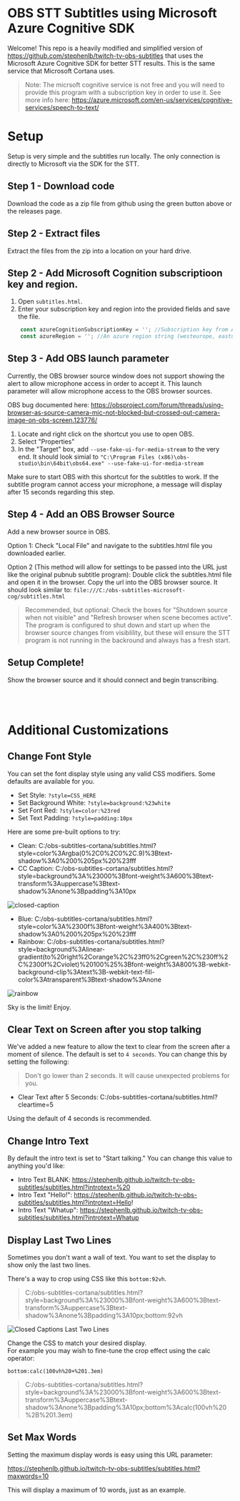 # OBS STT Subtitles using Microsoft Azure Cognitive SDK

Welcome! This repo is a heavily modified and simplified version of https://github.com/stephenlb/twitch-tv-obs-subtitles that uses the Microsoft Azure Cognitive SDK for better STT results. This is the same service that Microsoft Cortana uses.

> Note: The micrsoft cognitive service is not free and you will need to provide this program with a subscription key in order to use it. See more info here: https://azure.microsoft.com/en-us/services/cognitive-services/speech-to-text/

# Setup

Setup is very simple and the subtitles run locally. The only connection is directly to Microsoft via the SDK for the STT.

## Step 1 - Download code

Download the code as a zip file from github using the green button above or the releases page.

## Step 2 - Extract files

Extract the files from the zip into a location on your hard drive.

## Step 2 - Add Microsoft Cognition subscriptioon key and region.

1. Open `subtitles.html`.
2. Enter your subscription key and region into the provided fields and save the file.

```javascript
    const azureCognitionSubscriptionKey = ''; //Subscription key from Azure Cognitive Services
    const azureRegion = ''; //An azure region string (westeurope, eastus, etc)
```

## Step 3 - Add OBS launch parameter

Currently, the OBS browser source window does not support showing the alert to allow microphone access in order to accept it. This launch parameter will allow microphone access to the OBS browser sources.

OBS bug documented here: https://obsproject.com/forum/threads/using-browser-as-source-camera-mic-not-blocked-but-crossed-out-camera-image-on-obs-screen.123776/

1. Locate and right click on the shortcut you use to open OBS.
2. Select "Properties"
3. In the "Target" box, add `--use-fake-ui-for-media-stream` to the very end. It should look simial to `"C:\Program Files (x86)\obs-studio\bin\64bit\obs64.exe" --use-fake-ui-for-media-stream`

Make sure to start OBS with this shortcut for the subtitles to work. If the subtitle program cannot access your microphone, a message will display after 15 seconds regarding this step.

## Step 4 - Add an OBS Browser Source

Add a new browser source in OBS. 

Option 1:
Check "Local File" and navigate to the subtitles.html file you downloaded earlier.

Option 2 (This method will allow for settings to be passed into the URL just like the original pubnub subtitle program):
Double click the subtitles.html file and open it in the browser. Copy the url into the OBS browser source. It should look similar to: `file:///C:/obs-subtitles-microsoft-cog/subtitles.html`

> Recommended, but optional:
Check the boxes for "Shutdown source when not visible" and "Refresh browser when scene becomes active". The program is configured to shut down and start up when the browser source changes from visiblility, but these will ensure the STT program is not running in the backround and always has a fresh start.

## Setup Complete!

Show the browser source and it should connect and begin transcribing.



<br><br>
# Additional Customizations

## Change Font Style

You can set the font display style using any valid CSS modifiers.
Some defaults are available for you.

 - Set Style: `?style=CSS_HERE`
 - Set Background White: `?style=background:%23white`
 - Set Font Red: `?style=color:%23red`
 - Set Text Padding: `?style=padding:10px`

Here are some pre-built options to try:

 - Clean: C:/obs-subtitles-cortana/subtitles.html?style=color%3Argba(0%2C0%2C0%2C.9)%3Btext-shadow%3A0%200%205px%20%23fff
 - CC Caption: C:/obs-subtitles-cortana/subtitles.html?style=background%3A%23000%3Bfont-weight%3A600%3Btext-transform%3Auppercase%3Btext-shadow%3Anone%3Bpadding%3A10px


![closed-caption](https://user-images.githubusercontent.com/45214/81862816-1fe75300-951f-11ea-9cde-ebd7ad881654.gif)
 
 
 - Blue: C:/obs-subtitles-cortana/subtitles.html?style=color%3A%2300f%3Bfont-weight%3A400%3Btext-shadow%3A0%200%205px%20%23fff
 - Rainbow: C:/obs-subtitles-cortana/subtitles.html?style=background%3Alinear-gradient(to%20right%2Corange%2C%23ff0%2Cgreen%2C%230ff%2C%2300f%2Cviolet)%20100%25%3Bfont-weight%3A800%3B-webkit-background-clip%3Atext%3B-webkit-text-fill-color%3Atransparent%3Btext-shadow%3Anone
 
![rainbow](https://user-images.githubusercontent.com/45214/81860401-8b2f2600-951b-11ea-9a0d-a7513dd63f20.gif)

Sky is the limit!
Enjoy.

## Clear Text on Screen after you stop talking

We've added a new feature to allow the text to clear from the screen after a
moment of silence.
The default is set to `4 seconds`.
You can change this by setting the following:

> Don't go lower than 2 seconds. It will cause unexpected problems for you.

 - Clear Text after 5 Seconds: C:/obs-subtitles-cortana/subtitles.html?cleartime=5

Using the default of 4 seconds is recommended.

## Change Intro Text

By default the intro text is set to "Start talking."
You can change this value to anything you'd like:

 - Intro Text BLANK: https://stephenlb.github.io/twitch-tv-obs-subtitles/subtitles.html?introtext=%20
 - Intro Text "Hello!": https://stephenlb.github.io/twitch-tv-obs-subtitles/subtitles.html?introtext=Hello!
 - Intro Text "Whatup": https://stephenlb.github.io/twitch-tv-obs-subtitles/subtitles.html?introtext=Whatup

## Display Last Two Lines

Sometimes you don't want a wall of text.
You want to set the display to show only the last two lines.

There's a way to crop using CSS like this `bottom:92vh`.

> C:/obs-subtitles-cortana/subtitles.html?style=background%3A%23000%3Bfont-weight%3A600%3Btext-transform%3Auppercase%3Btext-shadow%3Anone%3Bpadding%3A10px;bottom:92vh

![Closed Captions Last Two Lines](https://user-images.githubusercontent.com/45214/81858459-a3517600-9518-11ea-8963-1eb4faaea858.gif)

Change the CSS to match your desired display.  
For example you may wish to fine-tune the crop effect using the calc operator:

`bottom:calc(100vh%20+%201.3em)`

> C:/obs-subtitles-cortana/subtitles.html?style=background%3A%23000%3Bfont-weight%3A600%3Btext-transform%3Auppercase%3Btext-shadow%3Anone%3Bpadding%3A10px;bottom%3Acalc(100vh%20%2B%201.3em)

## Set Max Words

Setting the maximum display words is easy using this URL parameter:

https://stephenlb.github.io/twitch-tv-obs-subtitles/subtitles.html?maxwords=10

This will display a maximum of 10 words, just as an example.
